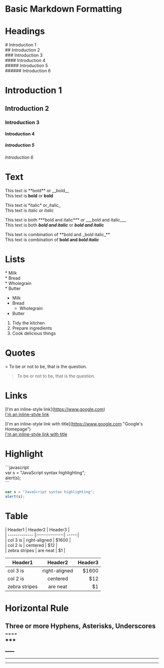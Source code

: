 # Basic Markdown Formatting

# Headings
\# Introduction 1  
\## Introduction 2  
\### Introduction 3  
\#### Introduction 4  
\##### Introduction 5  
\###### Introduction 6  

# Introduction 1  
## Introduction 2  
### Introduction 3  
#### Introduction 4  
##### Introduction 5  
###### Introduction 6 

# Text  
This text is \*\*bold\*\* or \_\_bold\_\_  
This text is **bold** or __bold__  

This text is \*italic\* or\_italic\_  
This text is *italic* or _italic_  

This text is both \*\*\*bold and italic\*\*\*  or \_\_\_bold and italic\_\_\_  
This text is both ***bold and italic***  or ___bold and italic___  

This text is combination of \*\*bold and \_bold italic\_\*\*   
This text is combination of **bold and _bold italic_**   

# Lists

\* Milk  
\* Bread  
    * Wholegrain  
\* Butter  

* Milk
* Bread
    * Wholegrain
* Butter

1. Tidy the kitchen
2. Prepare ingredients
3. Cook delicious things

# Quotes
\> To be or not to be, that is the question.  
> To be or not to be, that is the question.

# Links
\[I'm an inline-style link](https://www.google.com)  
[I'm an inline-style link](https://www.google.com)

\[I'm an inline-style link with title](https://www.google.com "Google's Homepage")  
[I'm an inline-style link with title](https://www.google.com "Google's Homepage")

# Highlight

\```javascript  
var s = "JavaScript syntax highlighting";  
alert(s);  
\```  

```javascript
var s = "JavaScript syntax highlighting";
alert(s);
```

# Table

\| Header1       \| Header2       \| Header3  \|  
\| ------------- \|:-------------:\| -----:\|  
\| col 3 is      \| right-aligned \| $1600 \|  
\| col 2 is      \| centered      \|   $12 \|  
\| zebra stripes \| are neat      \|    $1 \|  


| Header1       | Header2       | Header3  |
| ------------- |:-------------:| -----:|
| col 3 is      | right-aligned | $1600 |
| col 2 is      | centered      |   $12 |
| zebra stripes | are neat      |    $1 |

# Horizontal Rule

Three or more Hyphens, Asterisks, Underscores  
\----  
\***   
\___   
---  
***  
___  
